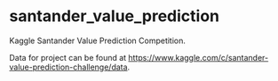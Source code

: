 # santander_value_prediction

Kaggle Santander Value Prediction Competition.

Data for project can be found at https://www.kaggle.com/c/santander-value-prediction-challenge/data.
